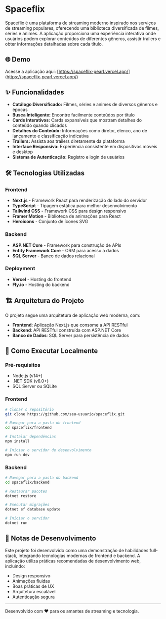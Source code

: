 # Spaceflix

Spaceflix é uma plataforma de streaming moderno inspirado nos serviços de streaming populares, oferecendo uma biblioteca diversificada de filmes, séries e animes. A aplicação proporciona uma experiência interativa onde usuários podem explorar conteúdos de diferentes gêneros, assistir trailers e obter informações detalhadas sobre cada título.

## 🌐 Demo

Acesse a aplicação aqui: [https://spaceflix-pearl.vercel.app/](https://spaceflix-pearl.vercel.app/)

## ✨ Funcionalidades

- **Catálogo Diversificado:** Filmes, séries e animes de diversos gêneros e épocas
- **Busca Inteligente:** Encontre facilmente conteúdos por título
- **Cards Interativos:** Cards expansíveis que mostram detalhes do conteúdo quando clicados
- **Detalhes do Conteúdo:** Informações como diretor, elenco, ano de lançamento e classificação indicativa
- **Trailers:** Assista aos trailers diretamente da plataforma
- **Interface Responsiva:** Experiência consistente em dispositivos móveis e desktop
- **Sistema de Autenticação:** Registro e login de usuários

## 🛠️ Tecnologias Utilizadas

### Frontend

- **Next.js** - Framework React para renderização do lado do servidor
- **TypeScript** - Tipagem estática para melhor desenvolvimento
- **Tailwind CSS** - Framework CSS para design responsivo
- **Framer Motion** - Biblioteca de animações para React
- **Heroicons** - Conjunto de ícones SVG

### Backend

- **ASP.NET Core** - Framework para construção de APIs
- **Entity Framework Core** - ORM para acesso a dados
- **SQL Server** - Banco de dados relacional

### Deployment

- **Vercel** - Hosting do frontend
- **Fly.io** - Hosting do backend

## 🏗️ Arquitetura do Projeto

O projeto segue uma arquitetura de aplicação web moderna, com:

- **Frontend**: Aplicação Next.js que consome a API RESTful
- **Backend**: API RESTful construída com ASP.NET Core
- **Banco de Dados**: SQL Server para persistência de dados

## 🚀 Como Executar Localmente

### Pré-requisitos

- Node.js (v14+)
- .NET SDK (v6.0+)
- SQL Server ou SQLite

### Frontend

```bash
# Clonar o repositório
git clone https://github.com/seu-usuario/spaceflix.git

# Navegar para a pasta do frontend
cd spaceflix/frontend

# Instalar dependências
npm install

# Iniciar o servidor de desenvolvimento
npm run dev
```

### Backend

```bash
# Navegar para a pasta do backend
cd spaceflix/backend

# Restaurar pacotes
dotnet restore

# Executar migrações
dotnet ef database update

# Iniciar o servidor
dotnet run
```

## 📝 Notas de Desenvolvimento

Este projeto foi desenvolvido como uma demonstração de habilidades full-stack, integrando tecnologias modernas de frontend e backend. A aplicação utiliza práticas recomendadas de desenvolvimento web, incluindo:

- Design responsivo
- Animações fluidas
- Boas práticas de UX
- Arquitetura escalável
- Autenticação segura

---

Desenvolvido com ❤️ para os amantes de streaming e tecnologia.
